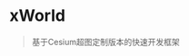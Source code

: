 <!--
 * @Autor: liu_x25@ecidi.com
 * @Date: 2021-11-01 14:19:50
 * @LastEditors: liu_x25@ecidi.com
 * @LastEditTime: 2021-11-01 16:17:39
 * @Description: 
-->
# xWorld

> 基于Cesium超图定制版本的快速开发框架